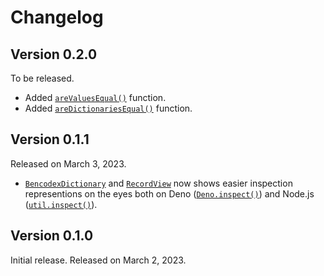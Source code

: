 <!-- deno-fmt-ignore-file -->

Changelog
=========

Version 0.2.0
-------------

To be released.

 -  Added [`areValuesEqual()`][] function.
 -  Added [`areDictionariesEqual()`][] function.

[`areValuesEqual()`]:
https://deno.land/x/bencodex@0.2.0/mod.ts?s=areValuesEqual
[`areDictionariesEqual()`]:
https://deno.land/x/bencodex@0.2.0/mod.ts?s=areDictionariesEqual


Version 0.1.1
-------------

Released on March 3, 2023.

 -  [`BencodexDictionary`] and [`RecordView`] now shows easier inspection
    representions on the eyes both on Deno ([`Deno.inspect()`]) and
    Node.js ([`util.inspect()`]).


[`BencodexDictionary`]: https://deno.land/x/bencodex@0.1.1/mod.ts?s=BencodexDictionary
[`RecordView`]: https://deno.land/x/bencodex@0.1.1/mod.ts?s=RecordView
[`Deno.inspect()`]: https://deno.land/api?s=Deno.inspect
[`util.inspect()`]: https://nodejs.org/api/util.html#utilinspectobject-options


Version 0.1.0
-------------

Initial release. Released on March 2, 2023.
